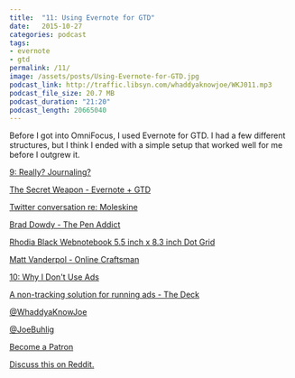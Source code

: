 ```yaml
---
title:  "11: Using Evernote for GTD"
date:   2015-10-27
categories: podcast
tags:
- evernote
- gtd
permalink: /11/
image: /assets/posts/Using-Evernote-for-GTD.jpg
podcast_link: http://traffic.libsyn.com/whaddyaknowjoe/WKJ011.mp3
podcast_file_size: 20.7 MB
podcast_duration: "21:20"
podcast_length: 20665040
---
```


Before I got into OmniFocus, I used Evernote for GTD. I had a few different structures, but I think I ended with a simple setup that worked well for me before I outgrew it.
<!--more-->

[9: Really? Journaling?](http://joebuhlig.com/9/)

[The Secret Weapon - Evernote + GTD](http://www.thesecretweapon.org/)

[Twitter conversation re: Moleskine](https://twitter.com/toomanyinks/status/653891995308457984)

[Brad Dowdy - The Pen Addict](http://www.penaddict.com/)

[Rhodia Black Webnotebook 5.5 inch x 8.3 inch Dot Grid](http://www.amazon.com/gp/product/B006CQSRDS)

[Matt Vanderpol - Online Craftsman](http://mattvanderpol.com/)

[10: Why I Don't Use Ads](http://joebuhlig.com/10/)

[A non-tracking solution for running ads - The Deck](http://decknetwork.net/)

[@WhaddyaKnowJoe](https://twitter.com/whaddyaknowjoe)

[@JoeBuhlig](https://twitter.com/JoeBuhlig)

[Become a Patron](http://joebuhlig.com/patron/)

[Discuss this on Reddit.](https://www.reddit.com/r/joebuhlig/comments/3qej76/11_using_evernote_for_gtd/)